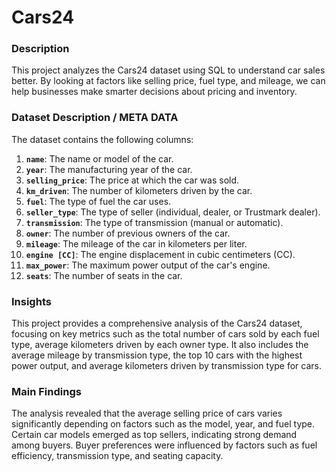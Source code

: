 # Cars24
### Description
This project analyzes the Cars24 dataset using SQL to understand car sales better. By looking at factors like selling price, fuel type, and mileage, we can help businesses make smarter decisions about pricing and inventory.

### Dataset Description / META DATA
The dataset contains the following columns:

1. **`name`**: The name or model of the car.
2. **`year`**: The manufacturing year of the car.
3. **`selling_price`**: The price at which the car was sold.
4. **`km_driven`**: The number of kilometers driven by the car.
5. **`fuel`**: The type of fuel the car uses.
6. **`seller_type`**: The type of seller (individual, dealer, or Trustmark dealer).
7. **`transmission`**: The type of transmission (manual or automatic).
8. **`owner`**: The number of previous owners of the car.
9. **`mileage`**: The mileage of the car in kilometers per liter.
10. **`engine [CC]`**: The engine displacement in cubic centimeters (CC).
11. **`max_power`**: The maximum power output of the car's engine.
12. **`seats`**: The number of seats in the car.

### Insights
This project provides a comprehensive analysis of the Cars24 dataset, focusing on key metrics such as the total number of cars sold by each fuel type, average kilometers driven by each owner type. It also includes the average mileage by transmission type, the top 10 cars with the highest power output, and average kilometers driven by transmission type for cars.

### Main Findings
The analysis revealed that the average selling price of cars varies significantly depending on factors such as the model, year, and fuel type.
Certain car models emerged as top sellers, indicating strong demand among buyers.
Buyer preferences were influenced by factors such as fuel efficiency, transmission type, and seating capacity.
